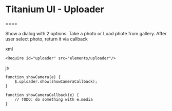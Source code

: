 # Titanium UI - Uploader

====

Show a dialog with 2 options: Take a photo or Load phote from gallery.
After user select photo, return it via callback

xml
	
    <Require id="uploader" src="elements/uploader"/>

js

    function showCamera(e) {
        $.uploader.show(showCameraCallback);
    }

    function showCameraCallback(e) {
        // TODO: do something with e.media
    }